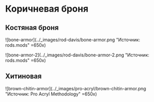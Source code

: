 # Коричневая броня

## Костяная броня

![bone-armor](../_images/rod-davis/bone-armor.png "Источник: rods.mods" =650x)

![bone-armor-2](../_images/rod-davis/bone-armor-2.png "Источник: rods.mods" =650x)

## Хитиновая

![brown-chitin-armor](../_images/pro-acryl/brown-chitin-armor.png "Источник: Pro Acryl Methodology" =650x)
